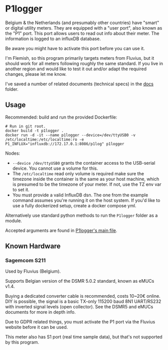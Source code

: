 # P1logger

Belgium & the Netherlands (and presumably other countries) have "smart" or digital utility meters.
They are equipped with a "user port", also known as the "P1" port. This port allows users to read out info about their meter. The information is logged to an influxDB database.

Be aware you might have to activate this port before you can use it.

I'm Flemish, so this program primarily targets meters from Fluvius, but it should work for all meters following roughly the same standard.
If you live in another region and would like to test it out and/or adapt the required changes, please let me know.

I've saved a number of related documents (technical specs) in the [docs](./docs) folder. 

## Usage

Recommended: build and run the provided Dockerfile:

```
# Run in git root.
docker build -t p1logger .
docker run -d -it --name p1logger --device=/dev/ttyUSB0 -v /etc/localtime:/etc/localtime:ro -e P1_INFLUX="influxdb://172.17.0.1:8086/p1log" p1logger
```

Nodes:
+ `--device /dev/ttyUSB0` grants the container access to the USB-serial device. You cannot use a volume for this.
+ The `/etc/localtime` read only volume is required make sure the timezone inside the container is the same as your host machine, which is presumed to be the timezone of your meter. If not, use the TZ env var to set it.
+ You must provide a valid InfluxDB dsn. The one from the example command assumes you're running it on the host system.
  If you'd like to use a fully dockerized setup, create a docker compose yml. 

Alternatively use standard python methods to run the `P1logger` folder as a module.

Accepted arguments are found in [P1logger's main file](./P1logger/__main__.py).

## Known Hardware

### Sagemcom S211

Used by Fluvius (Belgium). 

Supports Belgian version of the DSMR 5.0.2 standard, known as eMUCs v1.4.
 
Buying a dedicated converter cable is recommended, costs 10~20€ online.
DIY is possible, the signal is a basic TX-only 115200 baud 8N1 UART/RS232 with inverted signal levels (open collector).
See the DSMR5 and eMUCs documents for more in depth info.

Due to GDPR related things, you must activate the P1 port via the Fluvius website before it can be used.

This meter also has S1 port (real time sample data), but that's not supported by this program.
